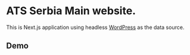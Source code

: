 # ATS Serbia Main website.

This is Next.js application using headless [WordPress](https://wordpress.org) as the data source.

## Demo
